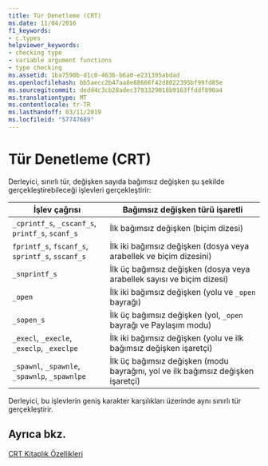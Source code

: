 ```yaml
---
title: Tür Denetleme (CRT)
ms.date: 11/04/2016
f1_keywords:
- c.types
helpviewer_keywords:
- checking type
- variable argument functions
- type checking
ms.assetid: 1ba7590b-d1c0-4636-b6a0-e231395abdad
ms.openlocfilehash: bb5aecc2b47aa8e88666f42d8022395bf99fd85e
ms.sourcegitcommit: dedd4c3cb28adec3793329018b9163ffddf890a4
ms.translationtype: MT
ms.contentlocale: tr-TR
ms.lasthandoff: 03/11/2019
ms.locfileid: "57747689"
---
```

# <a name="type-checking-crt"></a>Tür Denetleme (CRT)

Derleyici, sınırlı tür, değişken sayıda bağımsız değişken şu şekilde gerçekleştirebileceği işlevleri gerçekleştirir:

|İşlev çağrısı|Bağımsız değişken türü işaretli|
|-------------------|-----------------------------|
|`_cprintf_s`, `_cscanf_s`, `printf_s`, `scanf_s`|İlk bağımsız değişken (biçim dizesi)|
|`fprintf_s`, `fscanf_s`, `sprintf_s`, `sscanf_s`|İlk iki bağımsız değişken (dosya veya arabellek ve biçim dizesini)|
|`_snprintf_s`|İlk üç bağımsız değişken (dosya veya arabellek sayısı ve biçim dizesi)|
|`_open`|İlk iki bağımsız değişken (yolu ve `_open` bayrağı)|
|`_sopen_s`|İlk üç bağımsız değişken (yol, `_open` bayrağı ve Paylaşım modu)|
|`_execl`, `_execle`, `_execlp`, `_execlpe`|İlk iki bağımsız değişken (yolu ve ilk bağımsız değişken işaretçi)|
|`_spawnl`, `_spawnle`, `_spawnlp`, `_spawnlpe`|İlk üç bağımsız değişken (modu bayrağını, yol ve ilk bağımsız değişken işaretçi)|

Derleyici, bu işlevlerin geniş karakter karşılıkları üzerinde aynı sınırlı tür gerçekleştirir.

## <a name="see-also"></a>Ayrıca bkz.

[CRT Kitaplık Özellikleri](../c-runtime-library/crt-library-features.md)
